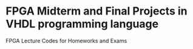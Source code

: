 # FPGA Midterm and Final Projects in VHDL programming language

FPGA Lecture Codes for Homeworks and Exams 

